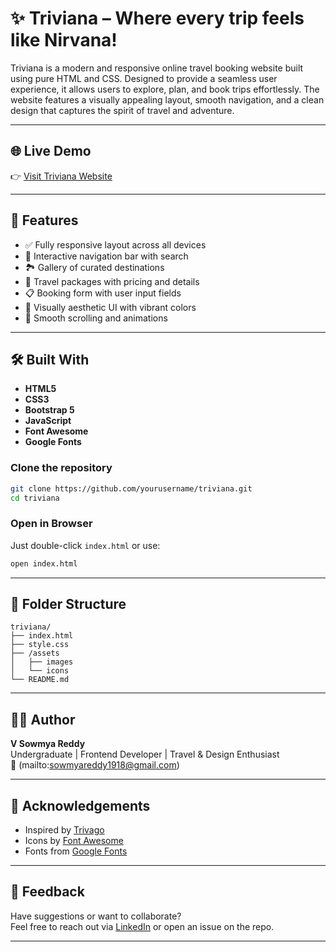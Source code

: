 
# ✨ Triviana – Where every trip feels like Nirvana!

Triviana is a modern and responsive online travel booking website built using pure HTML and CSS. Designed to provide a seamless user experience, it allows users to explore, plan, and book trips effortlessly. The website features a visually appealing layout, smooth navigation, and a clean design that captures the spirit of travel and adventure.


---

## 🌐 Live Demo

👉 [Visit Triviana Website](https://triviana.vercel.app/)

---

## 📌 Features

- ✅ Fully responsive layout across all devices
- 🧭 Interactive navigation bar with search
- 🏞️ Gallery of curated destinations
- 💼 Travel packages with pricing and details
- 📋 Booking form with user input fields
- 🎨 Visually aesthetic UI with vibrant colors
- 🚀 Smooth scrolling and animations

---

## 🛠️ Built With

- **HTML5**
- **CSS3**
- **Bootstrap 5**
- **JavaScript**
- **Font Awesome**
- **Google Fonts**

### Clone the repository

```bash
git clone https://github.com/yourusername/triviana.git
cd triviana
```

### Open in Browser

Just double-click `index.html` or use:

```bash
open index.html
```

---

## 📁 Folder Structure

```
triviana/
├── index.html
├── style.css
├── /assets
│   ├── images
│   └── icons
└── README.md
```

---

## 👩‍💻 Author

**V Sowmya Reddy**  
Undergraduate | Frontend Developer | Travel & Design Enthusiast  
📧 (mailto:sowmyareddy1918@gmail.com)

---

## 🌟 Acknowledgements

- Inspired by [Trivago](https://www.trivago.in/)
- Icons by [Font Awesome](https://fontawesome.com/)
- Fonts from [Google Fonts](https://fonts.google.com/)

---

## 📣 Feedback

Have suggestions or want to collaborate?  
Feel free to reach out via [LinkedIn]((https://www.linkedin.com/in/sowmyareddyvangooru/)) or open an issue on the repo.

---
